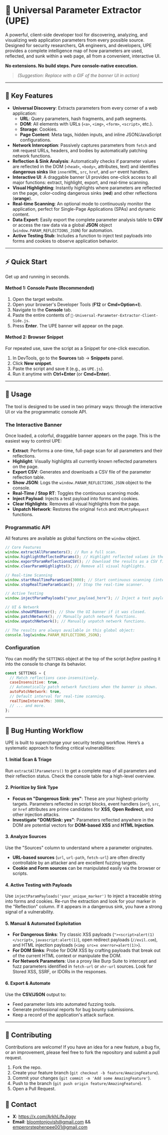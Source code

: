<!-- @format -->

# 🧠 Universal Parameter Extractor (UPE)

A powerful, client-side developer tool for discovering, analyzing, and visualizing web application parameters from every possible source. Designed for security researchers, QA engineers, and developers, UPE provides a complete intelligence map of how parameters are used, reflected, and sunk within a web page, all from a convenient, interactive UI.

**No extensions. No build steps. Pure console-native execution.**


> *(Suggestion: Replace with a GIF of the banner UI in action)*

---

## 🚀 Key Features

-   **Universal Discovery**: Extracts parameters from every corner of a web application:
    -   **URL**: Query parameters, hash fragments, and path segments.
    -   **DOM**: All elements with URLs (`<a>`, `<img>`, `<form>`, `<script>`, etc.).
    -   **Storage**: Cookies.
    -   **Page Content**: Meta tags, hidden inputs, and inline JSON/JavaScript configurations.
-   **Network Interception**: Passively captures parameters from `fetch` and `XHR` request URLs, headers, and bodies by automatically patching network functions.
-   **Reflection & Sink Analysis**: Automatically checks if parameter values are reflected in the DOM (`<head>`, `<body>`, attributes, text) and identifies **dangerous sinks** like `innerHTML`, `src`, `href`, and `on*` event handlers.
-   **Interactive UI**: A draggable banner UI provides one-click access to all major functions: extract, highlight, export, and real-time scanning.
-   **Visual Highlighting**: Instantly highlights where parameters are reflected on the page, color-coding dangerous sinks (**red**) and other reflections (**orange**).
-   **Real-time Scanning**: An optional mode to continuously monitor the application, perfect for Single-Page Applications (SPAs) and dynamic content.
-   **Data Export**: Easily export the complete parameter analysis table to **CSV** or access the raw data via a global **JSON** object (`window.PARAM_REFLECTIONS_JSON`) for automation.
-   **Active Testing Stub**: Includes a function to inject test payloads into forms and cookies to observe application behavior.

---

## ⚡ Quick Start

Get up and running in seconds.

#### Method 1: Console Paste (Recommended)

1.  Open the target website.
2.  Open your browser's Developer Tools (**F12** or **Cmd+Option+I**).
3.  Navigate to the **Console** tab.
4.  Paste the entire contents of `🧠-Universal-Parameter-Extractor-Client-Side.js`.
5.  Press **Enter**. The UPE banner will appear on the page.

#### Method 2: Browser Snippet

For repeated use, save the script as a Snippet for one-click execution.

1.  In DevTools, go to the **Sources** tab -> **Snippets** panel.
2.  Click **New snippet**.
3.  Paste the script and save it (e.g., as `UPE.js`).
4.  Run it anytime with **Ctrl+Enter** (or **Cmd+Enter**).

---

## 📖 Usage

The tool is designed to be used in two primary ways: through the interactive UI or via the programmatic console API.

### The Interactive Banner

Once loaded, a colorful, draggable banner appears on the page. This is the easiest way to control UPE:

-   **Extract**: Performs a one-time, full-page scan for all parameters and their reflections.
-   **Highlight**: Visually highlights all currently known reflected parameters on the page.
-   **Export CSV**: Generates and downloads a CSV file of the parameter reflection table.
-   **Show JSON**: Logs the `window.PARAM_REFLECTIONS_JSON` object to the console.
-   **Real-Time / Stop RT**: Toggles the continuous scanning mode.
-   **Inject Payload**: Injects a test payload into forms and cookies.
-   **Clear Highlights**: Removes all visual highlights from the page.
-   **Unpatch Network**: Restores the original `fetch` and `XMLHttpRequest` functions.

### Programmatic API

All features are available as global functions on the `window` object.

```javascript
// Core Features
window.extractAllParameters(); // Run a full scan.
window.highlightReflectedParams(); // Highlight reflected values in the DOM.
window.exportParamReflectionsCSV(); // Download the results as a CSV file.
window.clearParamHighlights(); // Remove all visual highlights.

// Real-time Scanning
window.startRealTimeParamScan(3000); // Start continuous scanning (interval in ms).
window.stopRealTimeParamScan(); // Stop the real-time scanner.

// Active Testing
window.injectParamPayloads("your_payload_here"); // Inject a test payload.

// UI & Network
window.showUPEBanner(); // Show the UI banner if it was closed.
window.patchNetwork(); // Manually patch network functions.
window.unpatchNetwork(); // Manually unpatch network functions.

// The results are always available in this global object:
console.log(window.PARAM_REFLECTIONS_JSON);
```

### Configuration

You can modify the `SETTINGS` object at the top of the script *before* pasting it into the console to change its behavior.

```javascript
const SETTINGS = {
  // Match reflections case-insensitively.
  caseInsensitive: true,
  // Automatically patch network functions when the banner is shown.
  autoPatchNetwork: true,
  // Default interval for real-time scanning.
  realTimeIntervalMs: 3000,
  // ... and more.
};
```

---

## 🏹 Bug Hunting Workflow

UPE is built to supercharge your security testing workflow. Here’s a systematic approach to finding critical vulnerabilities:

#### 1. Initial Scan & Triage

Run `extractAllParameters()` to get a complete map of all parameters and their reflection status. Check the console table for a high-level overview.

#### 2. Prioritize by Sink Type

-   **Focus on "Dangerous Sink: yes"**: These are your highest-priority targets. Parameters reflected in script blocks, event handlers (`on*`), `src`, or `href` attributes are prime candidates for **XSS**, **Open Redirect**, and other injection attacks.
-   **Investigate "DOM/Sink: yes"**: Parameters reflected anywhere in the DOM are potential vectors for **DOM-based XSS** and **HTML Injection**.

#### 3. Analyze Sources

Use the "Sources" column to understand where a parameter originates.

-   **URL-based sources** (`url`, `url-path`, `fetch-url`) are often directly controllable by an attacker and are excellent fuzzing targets.
-   **Cookie and Form sources** can be manipulated easily via the browser or scripts.

#### 4. Active Testing with Payloads

Use `injectParamPayloads('your_unique_marker')` to inject a traceable string into forms and cookies. Re-run the extraction and look for your marker in the "Reflection" column. If it appears in a dangerous sink, you have a strong signal of a vulnerability.

#### 5. Manual & Automated Exploitation

-   **For Dangerous Sinks**: Try classic XSS payloads (`"><script>alert(1)</script>`, `javascript:alert(1)`), open redirect payloads (`//evil.com`), and HTML injection payloads (`<img src=x onerror=alert(1)>`).
-   **For DOM Sinks**: Probe for DOM XSS by crafting payloads that break out of the current HTML context or manipulate the DOM.
-   **For Network Parameters**: Use a proxy like Burp Suite to intercept and fuzz parameters identified in `fetch-url` or `xhr-url` sources. Look for Stored XSS, SSRF, or IDORs in the responses.

#### 6. Export & Automate

Use the **CSV/JSON** output to:
-   Feed parameter lists into automated fuzzing tools.
-   Generate professional reports for bug bounty submissions.
-   Keep a record of the application's attack surface.

---

## 🤝 Contributing

Contributions are welcome! If you have an idea for a new feature, a bug fix, or an improvement, please feel free to fork the repository and submit a pull request.

1.  Fork the repo.
2.  Create your feature branch (`git checkout -b feature/AmazingFeature`).
3.  Commit your changes (`git commit -m 'Add some AmazingFeature'`).
4.  Push to the branch (`git push origin feature/AmazingFeature`).
5.  Open a Pull Request.

## 📧 Contact

-   **X**: https://x.com/ArkhLifeJiggy
-   **Email**: bloomtonjovish@gmail.com && emperorstephenpee001@gmail.com


